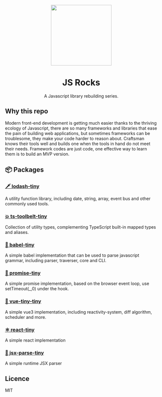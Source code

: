 <p align="center">
  <a href="#">
    <img width="200" src="https://cdn.jsdelivr.net/gh/chenxiaoyao6228/cloudimg@main/2023/js-rock.png"></img>
  </a>
</p>

<h1 align="center">JS Rocks</h1>

<div align="center">
  A Javascript library rebuilding series.
<div>

<div align="left"><div>

## Why this repo

Modern front-end development is getting much easier thanks to the thriving ecology of Javascript, there are so many frameworks and libraries that ease the pain of building web applications, but sometimes frameworks can be troublesome, they make your code harder to reason about. Craftsman knows their tools well and builds one when the tools in hand do not meet their needs. Framework codes are just code, one effective way to learn them is to build an MVP version.

## 📦 Packages

### [🗡️ lodash-tiny](./packages/lodash-tiny/README.md)

A utility function library, including date, string, array, event bus and other commonly used tools.

### [💥 ts-toolbelt-tiny](./packages/ts-toolbelt-tiny/README.md)

Collection of utility types, complementing TypeScript built-in mapped types and aliases.

### [🗼 babel-tiny](./packages/babel-tiny/README.md)

A simple babel implementation that can be used to parse javascript grammar, including parser, traverser, core and CLI.

### [🧭 promise-tiny](./packages/promise-tiny/README.md)

A simple promise implementation, based on the browser event loop, use setTimeout(\_,0) under the hook.

### [🚀 vue-tiny-tiny](./packages/vue-tiny/README.md)

A simple vue3 implementation, including reactivity-system, diff algorithm, scheduler and more.

### [ ⚛️ react-tiny](./packages/react-tiny/README.md)

A simple react implementation

### [ 🦄 jsx-parse-tiny](./packages/jsx-parser-tiny/README.md)

A simple runtime JSX parser

## Licence

MIT
